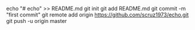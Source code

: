 echo "# echo" >> README.md
git init
git add README.md
git commit -m "first commit"
git remote add origin https://github.com/scruz1973/echo.git
git push -u origin master
